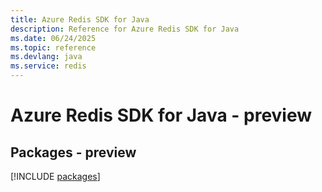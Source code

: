 ```yaml
---
title: Azure Redis SDK for Java
description: Reference for Azure Redis SDK for Java
ms.date: 06/24/2025
ms.topic: reference
ms.devlang: java
ms.service: redis
---
```

# Azure Redis SDK for Java - preview
## Packages - preview
[!INCLUDE [packages](redis-index.md)]